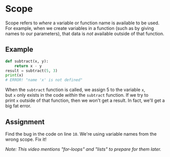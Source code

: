 
# Scope

Scope refers to _where_ a variable or function name is available to be used. For example, when we create variables in a function (such as by giving names to our parameters), that data is _not_ available outside of that function.

## Example

```py
def subtract(x, y):
    return x - y
result = subtract(5, 3)
print(x)
# ERROR! "name 'x' is not defined"
```

When the `subtract` function is called, we assign 5 to the variable `x`, but `x` only exists in the code _within_ the `subtract` function. If we try to print `x` outside of that function, then we won't get a result. In fact, we'll get a big fat error.

## Assignment

Find the bug in the code on line `10`. We're using variable names from the wrong scope. Fix it!

_Note: This video mentions "for-loops" and "lists" to prepare for them later._